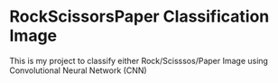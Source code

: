 # RockScissorsPaper Classification Image
This is my project to classify either Rock/Scisssos/Paper Image using Convolutional Neural Network (CNN)
